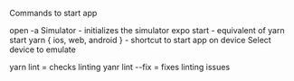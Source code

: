 Commands to start app

open -a Simulator - initializes the simulator 
expo start - equivalent of yarn start
yarn { ios, web, android } - shortcut to start app on device
Select device to emulate

yarn lint = checks linting 
yanr lint --fix = fixes linting issues